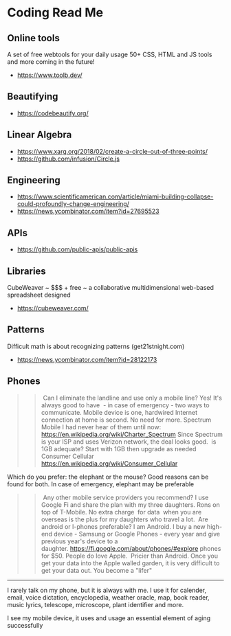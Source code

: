 # Coding Read Me

## Online tools

A set of free webtools for your daily usage
50+ CSS, HTML and JS tools and more coming in the future!

* https://www.toolb.dev/

## Beautifying

* https://codebeautify.org/


## Linear Algebra

* https://www.xarg.org/2018/02/create-a-circle-out-of-three-points/
* https://github.com/infusion/Circle.js


## Engineering

* https://www.scientificamerican.com/article/miami-building-collapse-could-profoundly-change-engineering/
* https://news.ycombinator.com/item?id=27695523

## APIs

* https://github.com/public-apis/public-apis

## Libraries

CubeWeaver ~ $$$ + free ~ a collaborative multidimensional web-based spreadsheet designed
* https://cubeweaver.com/


## Patterns

Difficult math is about recognizing patterns (get21stnight.com)

* https://news.ycombinator.com/item?id=28122173

## Phones

>> Can I eliminate the landline and use only a mobile line?
Yes!
It's always good to have  - in case of emergency - two ways to communicate. Mobile device is one, hardwired Internet connection at home is second. No need for more.
>> Spectrum Mobile
I had never hear of them until now: https://en.wikipedia.org/wiki/Charter_Spectrum
Since Spectrum is your ISP and uses Verizon network, the deal looks good.
>> is 1GB adequate?
Start with 1GB then upgrade as needed
>> Consumer Cellular
https://en.wikipedia.org/wiki/Consumer_Cellular

Which do you prefer: the elephant or the mouse? Good reasons can be found for both. In case of emergency, elephant may be preferable 
>> Any other mobile service providers you recommend?
I use Google Fi and share the plan with my three daughters. Rons on top of T-Mobile. No extra charge  for data  when you are overseas is the plus for my daughters who travel a lot.
>> Are android or I-phones preferable?
I am Android. I buy a new high-end device - Samsung or Google Phones - every year and give previous year's device to a daughter. https://fi.google.com/about/phones/#explore phones for $50.
People do love Apple.  Pricier than Android. Once you get your data into the Apple walled garden, it is very difficult to get your data out. You become a "lifer"

***

I rarely talk on my phone, but it is always with me. I use it for calender, email, voice dictation, encyclopedia, weather oracle, map, book reader, music lyrics, telescope, microscope, plant identifier and more. 

I see my mobile device, it uses and usage an essential element of aging successfully 
